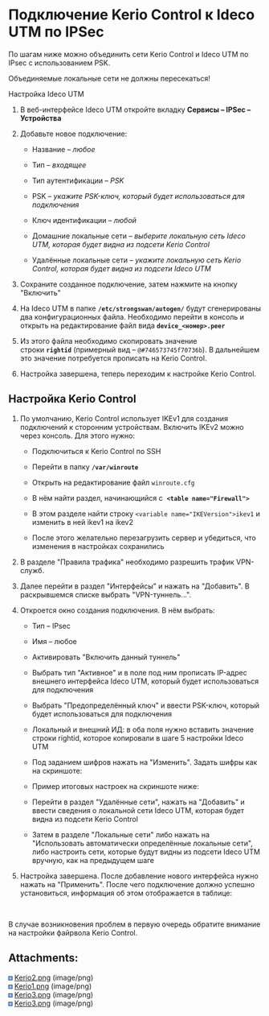 # Подключение Kerio Control к Ideco UTM по IPSec

По шагам ниже можно объединить сети Kerio Control и Ideco UTM по IPsec с
использованием PSK.

<div>

<div>

Объединяемые локальные сети не должны пересекаться\!

</div>

</div>

Настройка Ideco UTM

1.  В веб-интерфейсе Ideco UTM откройте вкладку **Сервисы – IPSec –
    Устройства**

2.  Добавьте новое подключение:
    
      - Название – *любое*
    
      - Тип – *входящее*
    
      - Тип аутентификации – *PSK*
    
      - PSK – *укажите PSK-ключ, который будет использоваться для
        подключения*
    
      - Ключ идентификации – *любой*
    
      - Домашние локальные сети – *выберите локальную сеть Ideco UTM,
        которая будет видна из подсети Kerio Control*
    
      - Удалённые локальные сети – *укажите локальную сеть Kerio
        Control, которая будет видна из подсети Ideco UTM*

3.  Сохраните созданное подключение, затем нажмите на кнопку "Включить"

4.  На Ideco UTM в папке **`/etc/strongswan/autogen/`** будут
    сгенерированы два конфигурационных файла. Необходимо
    перейти в консоль и открыть на редактирование файл
    вида **`device_<номер>.peer`**

5.  Из этого файла необходимо скопировать значение
    строки **`rightid`** (примерный вид
    – `@#746573745f70736b`). В дальнейшем это значение потребуется
    прописать на Kerio Control.

6.  Настройка завершена, теперь переходим к настройке Kerio Control.

## Настройка Kerio Control

1.  По умолчанию, Kerio Control использует IKEv1 для создания
    подключений к сторонним устройствам. Включить IKEv2 можно
    через консоль. Для этого нужно:
    
      - Подключиться к Kerio Control по SSH
    
      - Перейти в папку **`/var/winroute`**
    
      - Открыть на редактирование файл `winroute.cfg`
    
      - В нём найти раздел, начинающийся с  **`<table
        name="Firewall">`**
    
      - В этом разделе найти строку `<variable name="IKEVersion">ikev1`
        и изменить в ней ikev1 на ikev2
    
      - После этого желательно перезагрузить сервер и убедиться, что
        изменения в настройках сохранились

2.  В разделе "Правила трафика" необходимо разрешить трафик VPN-служб.

3.  Далее перейти в раздел "Интерфейсы" и нажать на "Добавить". В
    раскрывшемся списке выбрать "VPN-туннель...". 

4.  Откроется окно создания подключения. В нём выбрать:
    
      - Тип – IPsec
    
      - Имя – любое
    
      - Активировать "Включить данный туннель"
    
      - Выбрать тип "Активное" и в поле под ним прописать IP-адрес
        внешнего интерфейса Ideco UTM, который будет
        использоваться для подключения
    
      - Выбрать "Предопределённый ключ" и ввести PSK-ключ, который будет
        использоваться для подключения
    
      - Локальный и внешний ИД: в оба поля нужно вставить значение
        строки rightid, которое копировали в шаге 5 настройки
        Ideco UTM
    
      - Под заданием шифров нажать на "Изменить". Задать шифры как на
        скриншоте:
    
      - Пример итоговых настроек на скриншоте ниже:
    
      - Перейти в раздел "Удалённые сети", нажать на "Добавить" и ввести
        сведения о локальной сети Ideco UTM, которая будет видна из
        подсети Kerio Control
    
      - Затем в разделе "Локальные сети" либо нажать на "Использовать
        автоматически определённые локальные сети", либо настроить
        сети, которые будут видны из подсети Ideco UTM вручную, как
        на предыдущем шаге

5.  Настройка завершена. После добавление нового интерфейса нужно нажать
    на "Применить". После чего подключение должно успешно установиться,
    информация об этом отображается в таблице:

<div>

 

<div>

<div>

В случае возникновения проблем в первую очередь обратите внимание на
настройки файрвола Kerio Control.

</div>

</div>

</div>

<div class="pageSectionHeader">

## Attachments:

</div>

<div class="greybox" data-align="left">

![](images/icons/bullet_blue.gif)
[Kerio2.png](attachments/17072234/17072230.png) (image/png)  
![](images/icons/bullet_blue.gif)
[Kerio1.png](attachments/17072234/17072231.png) (image/png)  
![](images/icons/bullet_blue.gif)
[Kerio3.png](attachments/17072234/17072233.png) (image/png)  
![](images/icons/bullet_blue.gif)
[Kerio3.png](attachments/17072234/17072232.png) (image/png)  

</div>
